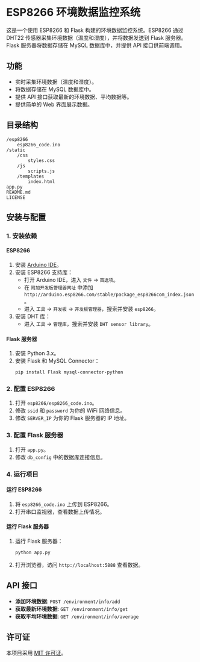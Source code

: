 # ESP8266 环境数据监控系统

这是一个使用 ESP8266 和 Flask 构建的环境数据监控系统。ESP8266 通过 DHT22 传感器采集环境数据（温度和湿度），并将数据发送到 Flask 服务器。Flask 服务器将数据存储在 MySQL 数据库中，并提供 API 接口供前端调用。

## 功能

- 实时采集环境数据（温度和湿度）。
- 将数据存储在 MySQL 数据库中。
- 提供 API 接口获取最新的环境数据、平均数据等。
- 提供简单的 Web 界面展示数据。
  
## 目录结构

```
/esp8266
    esp8266_code.ino
/static
    /css
        styles.css
    /js
        scripts.js
    /templates
        index.html
app.py
README.md
LICENSE
```

## 安装与配置

### 1. 安装依赖

#### ESP8266

1. 安装 [Arduino IDE](https://www.arduino.cc/en/software)。
2. 安装 ESP8266 支持库：
   - 打开 Arduino IDE，进入 `文件` -> `首选项`。
   - 在 `附加开发板管理器网址` 中添加 `http://arduino.esp8266.com/stable/package_esp8266com_index.json`。
   - 进入 `工具` -> `开发板` -> `开发板管理器`，搜索并安装 `esp8266`。
3. 安装 DHT 库：
   - 进入 `工具` -> `管理库`，搜索并安装 `DHT sensor library`。

#### Flask 服务器

1. 安装 Python 3.x。
2. 安装 Flask 和 MySQL Connector：
   ```bash
   pip install Flask mysql-connector-python
   ```

### 2. 配置 ESP8266

1. 打开 `esp8266/esp8266_code.ino`。
2. 修改 `ssid` 和 `password` 为你的 WiFi 网络信息。
3. 修改 `SERVER_IP` 为你的 Flask 服务器的 IP 地址。

### 3. 配置 Flask 服务器

1. 打开 `app.py`。
2. 修改 `db_config` 中的数据库连接信息。

### 4. 运行项目

#### 运行 ESP8266

1. 将 `esp8266_code.ino` 上传到 ESP8266。
2. 打开串口监视器，查看数据上传情况。

#### 运行 Flask 服务器

1. 运行 Flask 服务器：
   ```bash
   python app.py
   ```
2. 打开浏览器，访问 `http://localhost:5888` 查看数据。

## API 接口

- **添加环境数据**: `POST /environment/info/add`
- **获取最新环境数据**: `GET /environment/info/get`
- **获取平均环境数据**: `GET /environment/info/average`

## 许可证

本项目采用 [MIT 许可证](LICENSE)。
